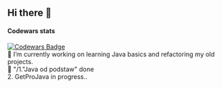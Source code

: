 ## Hi there 👋
#### Codewars stats
[![Codewars Badge](https://www.codewars.com/users/Pablo1644/badges/large?theme=light)](https://www.codewars.com/users/Pablo1644) </br>
🔭 I’m currently working on learning Java basics and refactoring my old projects.</br>
🌱 "/1."Java od podstaw" done</br>
2. GetProJava in progress..


